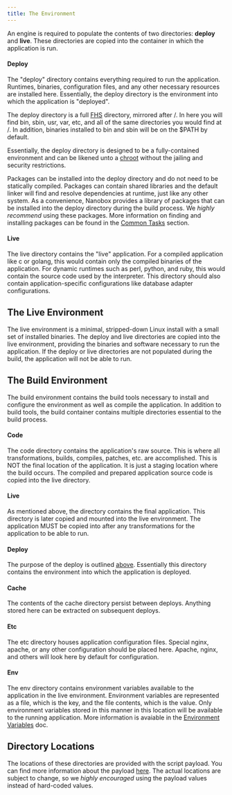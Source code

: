 ```yaml
---
title: The Environment
---
```


An engine is required to populate the contents of two directories: **deploy** and **live**. These directories are copied into the container in which the application is run.

#### Deploy

The "deploy" directory contains everything required to run the application. Runtimes, binaries, configuration files, and any other necessary resources are installed here. Essentially, the deploy directory is the environment into which the application is "deployed".

The deploy directory is a full [FHS](http://www.pathname.com/fhs/) directory, mirrored after /. In here you will find bin, sbin, usr, var, etc, and all of the same directories you would find at /. In addition, binaries installed to bin and sbin will be on the $PATH by default.

Essentially, the deploy directory is designed to be a fully-contained environment and can be likened unto a [chroot](https://en.wikipedia.org/wiki/Chroot) without the jailing and security restrictions.

Packages can be installed into the deploy directory and do not need to be statically compiled. Packages can contain shared libraries and the default linker will find and resolve dependencies at runtime, just like any other system. As a convenience, Nanobox provides a library of packages that can be installed into the deploy directory during the build process. We *highly recommend* using these packages. More information on finding and installing packages can be found in the [Common Tasks](/engines/common-tasks/installing-binaries/) section.

#### Live

The live directory contains the "live" application. For a compiled application like c or golang, this would contain only the compiled binaries of the application. For dynamic runtimes such as perl, python, and ruby, this would contain the source code used by the interpreter. This directory should also contain application-specific configurations like database adapter configurations.

## The Live Environment

The live environment is a minimal, stripped-down Linux install with a small set of installed binaries. The deploy and live directories are copied into the live environment, providing the binaries and software necessary to run the application. If the deploy or live directories are not populated during the build, the application will not be able to run.

## The Build Environment

The build environment contains the build tools necessary to install and configure the environment as well as compile the application. In addition to build tools, the build container contains multiple directories essential to the build process.

#### Code

The code directory contains the application's raw source. This is where all transformations, builds, compiles, patches, etc. are accomplished. This is NOT the final location of the application. It is just a staging location where the build occurs. The compiled and prepared application source code is copied into the live directory.

#### Live

As mentioned above, the directory contains the final application. This directory is later copied and mounted into the live environment. The application MUST be copied into after any transformations for the application to be able to run.

#### Deploy

The purpose of the deploy is outlined [above](#deploy). Essentially this directory contains the environment into which the application is deployed.

#### Cache

The contents of the cache directory persist between deploys. Anything stored here can be extracted on subsequent deploys.

#### Etc

The etc directory houses application configuration files. Special nginx, apache, or any other configuration should be placed here. Apache, nginx, and others will look here by default for configuration.

#### Env

The env directory contains environment variables available to the application in the live environment. Environment variables are represented as a file, which is the key, and the file contents, which is the value. Only environment variables stored in this manner in this location will be available to the running application. More information is avaiable in the [Environment Variables](/engines/common-tasks/environment-variables/) doc.

## Directory Locations

The locations of these directories are provided with the script payload. You can find more information about the payload [here](/engines/scripts#payload). The actual locations are subject to change, so we *highly encouraged* using the payload values instead of hard-coded values.
